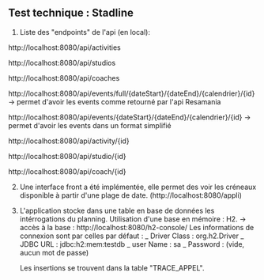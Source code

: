 Test technique : Stadline 
-----------------------------

1. Liste des "endpoints" de l'api (en local):

http://localhost:8080/api/activities

http://localhost:8080/api/studios

http://localhost:8080/api/coaches

http://localhost:8080/api/events/full/{dateStart}/{dateEnd}/{calendrier}/{id} 
    -> permet d'avoir les events comme retourné par l'api Resamania

http://localhost:8080/api/events/{dateStart}/{dateEnd}/{calendrier}/{id}
    -> permet d'avoir les events dans un format simplifié

http://localhost:8080/api/activity/{id}

http://localhost:8080/api/studio/{id}

http://localhost:8080/api/coach/{id}


2. Une interface front a été implémentée, elle permet des voir les créneaux disponible à partir d'une plage de date.
   (http://localhost:8080/appli)

3. L'application stocke dans une table en base de données les intérrogations du planning. Utilisation d'une base en mémoire : H2. 
   -> accès à la base : http://localhost:8080/h2-console/
      Les informations de connexion sont par celles par défaut :
      _ Driver Class : org.h2.Driver
      _ JDBC URL : jdbc:h2:mem:testdb
      _ user Name : sa
      _ Password : (vide, aucun mot de passe)
      
      Les insertions se trouvent dans la table "TRACE_APPEL".